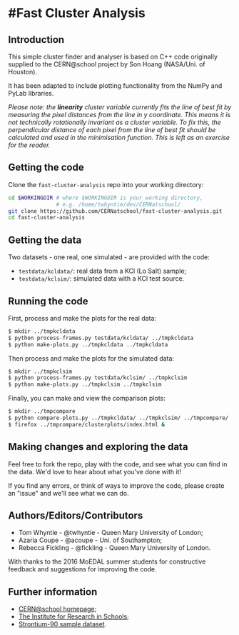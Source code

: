 #Fast Cluster Analysis
========================

## Introduction

This simple cluster finder and analyser is based on C++ code
originally supplied to the CERN@school project by
Son Hoang (NASA/Uni. of Houston).

It has been adapted to include plotting functionality
from the NumPy and PyLab libraries.

_Please note: the **linearity** cluster variable currently
fits the line of best fit by measuring the pixel distances from
the line in y coordinate. This means it is not technically
rotationally invariant as a cluster variable.
To fix this, the perpendicular distance of each pixel
from the line of best fit should be calculated and used in the
minimisation function. This is left as an exercise for the reader._


## Getting the code

Clone the `fast-cluster-analysis` repo into your working directory:

```bash
cd $WORKINGDIR # where $WORKINGDIR is your working directory,
               # e.g. /home/twhyntie/dev/CERNatschool/
git clone https://github.com/CERNatschool/fast-cluster-analysis.git
cd fast-cluster-analysis
```

## Getting the data

Two datasets - one real, one simulated - are provided with the code:

* `testdata/kcldata/`: real data from a KCl (Lo Salt) sample;
* `testdata/kclsim/`: simulated data with a KCl test source.

## Running the code

First, process and make the plots for the real data:
```bash
$ mkdir ../tmpkcldata
$ python process-frames.py testdata/kcldata/ ../tmpkcldata
$ python make-plots.py ../tmpkcldata ../tmpkcldata
```

Then process and make the plots for the simulated data:
```bash
$ mkdir ../tmpkclsim
$ python process-frames.py testdata/kclsim/ ../tmpkclsim
$ python make-plots.py ../tmpkclsim ../tmpkclsim
```

Finally, you can make and view the comparison plots:
```bash
$ mkdir ../tmpcompare
$ python compare-plots.py ../tmpkcldata/ ../tmpkclsim/ ../tmpcompare/
$ firefox ../tmpcompare/clusterplots/index.html &
```

## Making changes and exploring the data

Feel free to fork the repo, play with the code, and see what
you can find in the data. We'd love to hear about what
you've done with it!

If you find any errors, or think of ways to improve the code,
please create an "issue" and we'll see what we can do.

## Authors/Editors/Contributors

* Tom Whyntie - @twhyntie - Queen Mary University of London;
* Azaria Coupe - @acoupe - Uni. of Southampton;
* Rebecca Fickling - @fickling - Queen Mary University of London.

With thanks to the 2016 MoEDAL summer students for constructive
feedback and suggestions for improving the code.

## Further information

* [CERN@school homepage](http://researchinschools.org/CERN);
* [The Institute for Research in Schools](http://researchinschools.org);
* [Strontium-90 sample dataset](http://figshare.com/articles/Sr_90_test_data/867659).
